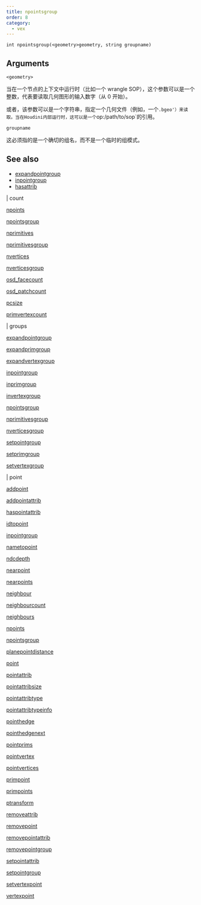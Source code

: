 ```yaml
---
title: npointsgroup
order: 8
category:
  - vex
---
```


`int npointsgroup(<geometry>geometry, string groupname)`

## Arguments

`<geometry>`

当在一个节点的上下文中运行时（比如一个 wrangle SOP），这个参数可以是一个整数，代表要读取几何图形的输入数字（从 0 开始）。

或者，该参数可以是一个字符串，指定一个几何文件（例如，一个`.bgeo'）来读取。当在Houdini内部运行时，这可以是一个`op:/path/to/sop`的引用。

`groupname`

这必须指的是一个确切的组名，而不是一个临时的组模式。

## See also

- [expandpointgroup](expandpointgroup.html)
- [inpointgroup](inpointgroup.html)
- [hasattrib](hasattrib.html)

|
count

[npoints](npoints.html)

[npointsgroup](npointsgroup.html)

[nprimitives](nprimitives.html)

[nprimitivesgroup](nprimitivesgroup.html)

[nvertices](nvertices.html)

[nverticesgroup](nverticesgroup.html)

[osd_facecount](osd_facecount.html)

[osd_patchcount](osd_patchcount.html)

[pcsize](pcsize.html)

[primvertexcount](primvertexcount.html)

|
groups

[expandpointgroup](expandpointgroup.html)

[expandprimgroup](expandprimgroup.html)

[expandvertexgroup](expandvertexgroup.html)

[inpointgroup](inpointgroup.html)

[inprimgroup](inprimgroup.html)

[invertexgroup](invertexgroup.html)

[npointsgroup](npointsgroup.html)

[nprimitivesgroup](nprimitivesgroup.html)

[nverticesgroup](nverticesgroup.html)

[setpointgroup](setpointgroup.html)

[setprimgroup](setprimgroup.html)

[setvertexgroup](setvertexgroup.html)

|
point

[addpoint](addpoint.html)

[addpointattrib](addpointattrib.html)

[haspointattrib](haspointattrib.html)

[idtopoint](idtopoint.html)

[inpointgroup](inpointgroup.html)

[nametopoint](nametopoint.html)

[ndcdepth](ndcdepth.html)

[nearpoint](nearpoint.html)

[nearpoints](nearpoints.html)

[neighbour](neighbour.html)

[neighbourcount](neighbourcount.html)

[neighbours](neighbours.html)

[npoints](npoints.html)

[npointsgroup](npointsgroup.html)

[planepointdistance](planepointdistance.html)

[point](point.html)

[pointattrib](pointattrib.html)

[pointattribsize](pointattribsize.html)

[pointattribtype](pointattribtype.html)

[pointattribtypeinfo](pointattribtypeinfo.html)

[pointhedge](pointhedge.html)

[pointhedgenext](pointhedgenext.html)

[pointprims](pointprims.html)

[pointvertex](pointvertex.html)

[pointvertices](pointvertices.html)

[primpoint](primpoint.html)

[primpoints](primpoints.html)

[ptransform](ptransform.html)

[removeattrib](removeattrib.html)

[removepoint](removepoint.html)

[removepointattrib](removepointattrib.html)

[removepointgroup](removepointgroup.html)

[setpointattrib](setpointattrib.html)

[setpointgroup](setpointgroup.html)

[setvertexpoint](setvertexpoint.html)

[vertexpoint](vertexpoint.html)
